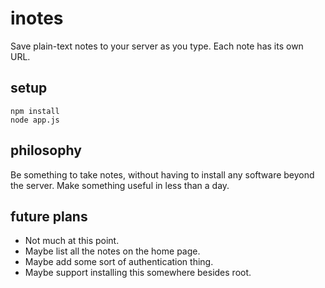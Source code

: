 inotes
=====
Save plain-text notes to your server as you type. 
Each note has its own URL.


setup
-----
	npm install
	node app.js

philosophy
----------
Be something to take notes, without having to install
any software beyond the server. Make something useful
in less than a day.

future plans
------------
* Not much at this point. 
* Maybe list all the notes on the home page.
* Maybe add some sort of authentication thing.
* Maybe support installing this somewhere besides root.

